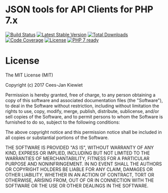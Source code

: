 # JSON tools for API Clients for PHP 7.x

[![Build Status](https://travis-ci.org/php-api-clients/middleware-json.svg?branch=master)](https://travis-ci.org/php-api-clients/middleware-json)
[![Latest Stable Version](https://poser.pugx.org/api-clients/middleware-json/v/stable.png)](https://packagist.org/packages/api-clients/middleware-json)
[![Total Downloads](https://poser.pugx.org/api-clients/middleware-json/downloads.png)](https://packagist.org/packages/api-clients/middleware-json/stats)
[![Code Coverage](https://scrutinizer-ci.com/g/php-api-clients/middleware-json/badges/coverage.png?b=master)](https://scrutinizer-ci.com/g/php-api-clients/middleware-json/?branch=master)
[![License](https://poser.pugx.org/api-clients/middleware-json/license.png)](https://packagist.org/packages/api-clients/middleware-json)
[![PHP 7 ready](http://php7ready.timesplinter.ch/php-api-clients/middleware-json/badge.svg)](https://appveyor-ci.org/php-api-clients/middleware-json)

# License

The MIT License (MIT)

Copyright (c) 2017 Cees-Jan Kiewiet

Permission is hereby granted, free of charge, to any person obtaining a copy
of this software and associated documentation files (the "Software"), to deal
in the Software without restriction, including without limitation the rights
to use, copy, modify, merge, publish, distribute, sublicense, and/or sell
copies of the Software, and to permit persons to whom the Software is
furnished to do so, subject to the following conditions:

The above copyright notice and this permission notice shall be included in all
copies or substantial portions of the Software.

THE SOFTWARE IS PROVIDED "AS IS", WITHOUT WARRANTY OF ANY KIND, EXPRESS OR
IMPLIED, INCLUDING BUT NOT LIMITED TO THE WARRANTIES OF MERCHANTABILITY,
FITNESS FOR A PARTICULAR PURPOSE AND NONINFRINGEMENT. IN NO EVENT SHALL THE
AUTHORS OR COPYRIGHT HOLDERS BE LIABLE FOR ANY CLAIM, DAMAGES OR OTHER
LIABILITY, WHETHER IN AN ACTION OF CONTRACT, TORT OR OTHERWISE, ARISING FROM,
OUT OF OR IN CONNECTION WITH THE SOFTWARE OR THE USE OR OTHER DEALINGS IN THE
SOFTWARE.
